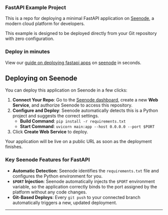 ### FastAPI Example Project
This is a repo for deploying a minimal FastAPI application on [Seenode](https://seenode.com), a modern cloud platform for developers.

This example is designed to be deployed directly from your Git repository with zero configuration.

### Deploy in minutes
View our [guide on deploying fastapi apps](https://seenode.com/docs/services/web-services/framework-guides/python/fastapi/) on [seenode](https://seenode.com) in seconds.

## Deploying on Seenode

You can deploy this application on Seenode in a few clicks:

1.  **Connect Your Repo**: Go to the [Seenode dashboard](https://cloud.seenode.com), create a new **Web Service**, and authorize Seenode to access this repository.
2.  **Configure and Deploy**: Seenode automatically detects this is a Python project and suggests the correct settings.
    *   **Build Command**: `pip install -r requirements.txt`
    *   **Start Command**: `uvicorn main:app --host 0.0.0.0 --port $PORT`
3.  Click **Create Web Service** to deploy.

Your application will be live on a public URL as soon as the deployment finishes.

### Key Seenode Features for FastAPI

*   **Automatic Detection**: Seenode identifies the `requirements.txt` file and configures the Python environment for you.
*   **`$PORT` Injection**: Seenode automatically injects the `$PORT` environment variable, so the application correctly binds to the port assigned by the platform without any code changes.
*   **Git-Based Deploys**: Every `git push` to your connected branch automatically triggers a new, updated deployment.

***